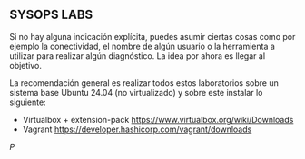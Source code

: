 ## SYSOPS LABS

Si no hay alguna indicación explícita, puedes asumir ciertas cosas como por ejemplo la conectividad, el nombre de algún usuario o la herramienta a utilizar para realizar algún diagnóstico. La idea por ahora es llegar al objetivo.

La recomendación general es realizar todos estos laboratorios sobre un sistema base Ubuntu 24.04 (no virtualizado) y sobre este instalar lo siguiente:
- Virtualbox + extension-pack https://www.virtualbox.org/wiki/Downloads
- Vagrant https://developer.hashicorp.com/vagrant/downloads

_P_